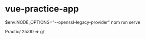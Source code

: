# vue-practice-app

$env:NODE_OPTIONS="--openssl-legacy-provider"
npm run serve


Practic/ 25:00 => g/